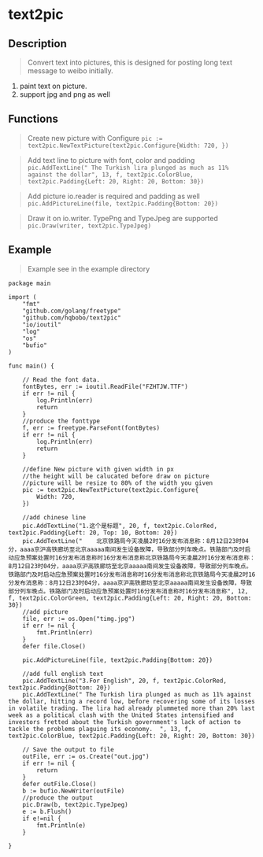 # text2pic  
  
## Description  
  
>Convert text into pictures, this is designed for posting long text message to weibo initially.  
  
1. paint text on picture.  
2. support jpg and png as well  
  
## Functions  

> Create new picture with Configure
`pic := text2pic.NewTextPicture(text2pic.Configure{Width: 720, })`

> Add text line to picture with font, color and padding 
`pic.AddTextLine(" The Turkish lira plunged as much as 11% against the dollar", 13, f, text2pic.ColorBlue, text2pic.Padding{Left: 20, Right: 20, Bottom: 30})`

> Add picture  io.reader is required and padding as well
`pic.AddPictureLine(file, text2pic.Padding{Bottom: 20})`

> Draw it on io.writer. TypePng and TypeJpeg are supported
`pic.Draw(writer, text2pic.TypeJpeg)`


## Example  
> Example see in the example directory

```
package main

import (
	"fmt"
	"github.com/golang/freetype"
	"github.com/hqbobo/text2pic"
	"io/ioutil"
	"log"
	"os"
	"bufio"
)

func main() {

	// Read the font data.
	fontBytes, err := ioutil.ReadFile("FZHTJW.TTF")
	if err != nil {
		log.Println(err)
		return
	}
	//produce the fonttype
	f, err := freetype.ParseFont(fontBytes)
	if err != nil {
		log.Println(err)
		return
	}

	//define New picture with given width in px
	//the height will be calucated before draw on picture
	//picture will be resize to 80% of the width you given
	pic := text2pic.NewTextPicture(text2pic.Configure{
		Width: 720,
	})

	//add chinese line
	pic.AddTextLine("1.这个是标题", 20, f, text2pic.ColorRed, text2pic.Padding{Left: 20, Top: 10, Bottom: 20})
	pic.AddTextLine("    北京铁路局今天凌晨2时16分发布消息称：8月12日23时04分，aaaa京沪高铁廊坊至北京aaaaa南间发生设备故障，导致部分列车晚点。铁路部门及时启动应急预案处置时16分发布消息称时16分发布消息称北京铁路局今天凌晨2时16分发布消息称：8月12日23时04分，aaaa京沪高铁廊坊至北京aaaaa南间发生设备故障，导致部分列车晚点。铁路部门及时启动应急预案处置时16分发布消息称时16分发布消息称北京铁路局今天凌晨2时16分发布消息称：8月12日23时04分，aaaa京沪高铁廊坊至北京aaaaa南间发生设备故障，导致部分列车晚点。铁路部门及时启动应急预案处置时16分发布消息称时16分发布消息称", 12, f, text2pic.ColorGreen, text2pic.Padding{Left: 20, Right: 20, Bottom: 30})
	//add picture
	file, err := os.Open("timg.jpg")
	if err != nil {
		fmt.Println(err)
	}
	defer file.Close()
	
	pic.AddPictureLine(file, text2pic.Padding{Bottom: 20})
	
	//add full english text
	pic.AddTextLine("3.For English", 20, f, text2pic.ColorRed, text2pic.Padding{Bottom: 20})
	pic.AddTextLine(" The Turkish lira plunged as much as 11% against the dollar, hitting a record low, before recovering some of its losses in volatile trading. The lira had already plummeted more than 20% last week as a political clash with the United States intensified and investors fretted about the Turkish government's lack of action to tackle the problems plaguing its economy.  ", 13, f, text2pic.ColorBlue, text2pic.Padding{Left: 20, Right: 20, Bottom: 30})

	// Save the output to file
	outFile, err := os.Create("out.jpg")
	if err != nil {
		return
	}
	defer outFile.Close()
	b := bufio.NewWriter(outFile)
	//produce the output
	pic.Draw(b, text2pic.TypeJpeg)
	e := b.Flush()
	if e!=nil {
		fmt.Println(e)
	}

}
```